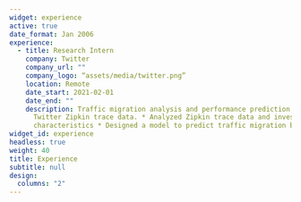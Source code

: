 ```yaml
---
widget: experience
active: true
date_format: Jan 2006
experience:
  - title: Research Intern
    company: Twitter
    company_url: ""
    company_logo: “assets/media/twitter.png”
    location: Remote
    date_start: 2021-02-01
    date_end: ""
    description: Traffic migration analysis and performance prediction based on
      Twitter Zipkin trace data. * Analyzed Zipkin trace data and investigate
      characteristics * Designed a model to predict traffic migration behavior
widget_id: experience
headless: true
weight: 40
title: Experience
subtitle: null
design:
  columns: "2"
---
```

